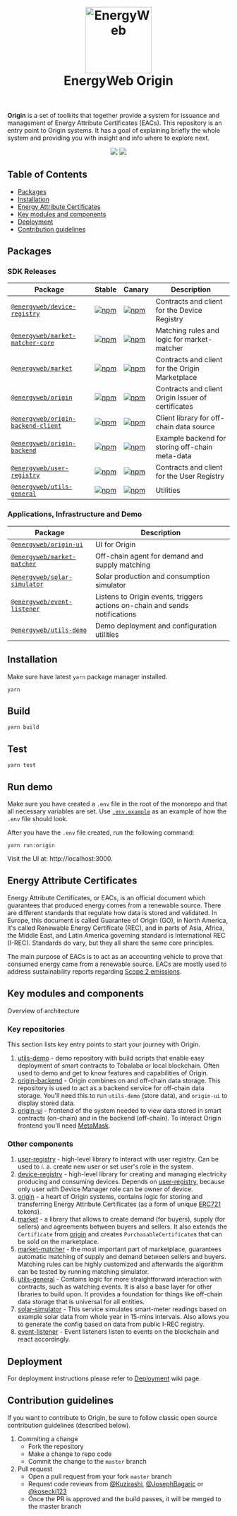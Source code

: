 <h1 align="center">
  <br>
  <a href="https://www.energyweb.org/"><img src="https://www.energyweb.org/wp-content/uploads/2019/04/logo-brand.png" alt="EnergyWeb" width="150"></a>
  <br>
  EnergyWeb Origin
  <br>
  <br>
</h1>

**Origin** is a set of toolkits that together provide a system for issuance and management of Energy Attribute Certificates (EACs). This repository is an entry point to Origin systems. It has a goal of explaining briefly the whole system and providing you with insight and info where to explore next.

<p align="center">
  <a href="https://travis-ci.com/energywebfoundation/origin"><img src="https://img.shields.io/travis/com/energywebfoundation/origin/master"/></a>
  <a href="https://github.com/renovatebot/renovate"><img src="https://badges.renovateapi.com/github/energywebfoundation/origin"/></a>
</p>

## Table of Contents
- [Packages](#packages)
- [Installation](#installation)
- [Energy Attribute Certificates](#energy-attribute-certificates)
- [Key modules and components](#key-modules-and-components)
- [Deployment](#deployment)
- [Contribution guidelines](#contribution-guidelines)

## Packages

### SDK Releases

| Package | Stable | Canary | Description |
| --- | --- | --- | --- |
| [`@energyweb/device-registry`](/packages/device-registry) | [![npm](https://img.shields.io/npm/v/@energyweb/device-registry.svg)](https://www.npmjs.com/package/@energyweb/device-registry) | [![npm](https://img.shields.io/npm/v/@energyweb/device-registry/canary)](https://www.npmjs.com/package/@energyweb/device-registry) | Contracts and client for the Device Registry |
| [`@energyweb/market-matcher-core`](/packages/market-matcher-core) | [![npm](https://img.shields.io/npm/v/@energyweb/market-matcher-core.svg)](https://www.npmjs.com/package/@energyweb/market-matcher-core) | [![npm](https://img.shields.io/npm/v/@energyweb/market-matcher-core/canary)](https://www.npmjs.com/package/@energyweb/market-matcher-core) | Matching rules and logic for market-matcher |
| [`@energyweb/market`](/packages/market) | [![npm](https://img.shields.io/npm/v/@energyweb/market.svg)](https://www.npmjs.com/package/@energyweb/market) | [![npm](https://img.shields.io/npm/v/@energyweb/market/canary)](https://www.npmjs.com/package/@energyweb/market/canary) | Contracts and client for the Origin Marketplace |
| [`@energyweb/origin`](/packages/origin) | [![npm](https://img.shields.io/npm/v/@energyweb/origin.svg)](https://www.npmjs.com/package/@energyweb/origin) | [![npm](https://img.shields.io/npm/v/@energyweb/market/canary)](https://www.npmjs.com/package/@energyweb/market/canary) | Contracts and client Origin Issuer of certificates |
| [`@energyweb/origin-backend-client`](/packages/origin-backend-client) | [![npm](https://img.shields.io/npm/v/@energyweb/origin-backend-client.svg)](https://www.npmjs.com/package/@energyweb/origin-backend-client) | [![npm](https://img.shields.io/npm/v/@energyweb/origin-backend-client/canary)](https://www.npmjs.com/package/@energyweb/origin-backend-client) | Client library for off-chain data source |
| [`@energyweb/origin-backend`](/packages/origin-backend) | [![npm](https://img.shields.io/npm/v/@energyweb/origin-backend.svg)](https://www.npmjs.com/package/@energyweb/origin-backend) | [![npm](https://img.shields.io/npm/v/@energyweb/origin-backend/canary)](https://www.npmjs.com/package/@energyweb/origin-backend) | Example backend for storing off-chain meta-data |
| [`@energyweb/user-registry`](/packages/user-registry) | [![npm](https://img.shields.io/npm/v/@energyweb/user-registry.svg)](https://www.npmjs.com/package/@energyweb/user-registry) | [![npm](https://img.shields.io/npm/v/@energyweb/user-registry/canary)](https://www.npmjs.com/package/@energyweb/user-registry) | Contracts and client for the User Registry |
| [`@energyweb/utils-general`](/packages/utils-general) | [![npm](https://img.shields.io/npm/v/@energyweb/utils-general.svg)](https://www.npmjs.com/package/@energyweb/utils-general) | [![npm](https://img.shields.io/npm/v/@energyweb/utils-general/canary)](https://www.npmjs.com/package/@energyweb/utils-general) | Utilities |

### Applications, Infrastructure and Demo

| Package | Description |
| --- | --- |
| [`@energyweb/origin-ui`](/packages/origin-ui) | UI for Origin |
| [`@energyweb/market-matcher`](/packages/market-matcher) | Off-chain agent for demand and supply matching |
| [`@energyweb/solar-simulator`](/packages/solar-simulator) | Solar production and consumption simulator |
| [`@energyweb/event-listener`](/packages/event-listener) | Listens to Origin events, triggers actions on-chain and sends notifications |
| [`@energyweb/utils-demo`](/packages/utils-demo) | Demo deployment and configuration utilities |

## Installation

Make sure have latest `yarn` package manager installed.

```shell
yarn
```

## Build

```shell
yarn build
```

## Test

```shell
yarn test
```

## Run demo

Make sure you have created a `.env` file in the root of the monorepo and that all necessary variables are set.
Use [`.env.example`](.env.example) as an example of how the `.env` file should look.

After you have the `.env` file created, run the following command:

```shell
yarn run:origin
```

Visit the UI at: http://localhost:3000.

## Energy Attribute Certificates
Energy Attribute Certificates, or EACs, is an official document which guarantees that produced energy comes from a renewable source. There are different standards that regulate how data is stored and validated. In Europe, this document is called Guarantee of Origin (GO), in North America, it's called Renewable Energy Certificate (REC), and in parts of Asia, Africa, the Middle East, and Latin America governing standard is International REC (I-REC). Standards do vary, but they all share the same core principles.

The main purpose of EACs is to act as an accounting vehicle to prove that consumed energy came from a renewable source. EACs are mostly used to address sustainability reports regarding [Scope 2 emissions](https://en.wikipedia.org/wiki/Carbon_emissions_reporting#Scope_2:_Electricity_indirect_GHG_emissions).

## Key modules and components
Overview of architecture

### Key repositories

This section lists key entry points to start your journey with Origin.

1. [utils-demo](https://github.com/energywebfoundation/origin/tree/master/packages/utils-demo) - demo repository with build scripts that enable easy deployment of smart contracts to Tobalaba or local blockchain. Often used to demo and get to know features and capabilities of Origin.
2. [origin-backend](https://github.com/energywebfoundation/origin/tree/master/packages/origin-backend) - Origin combines on and off-chain data storage. This repository is used to act as a backend service for off-chain data storage. You'll need this to run `utils-demo` (store data), and `origin-ui` to display stored data.
3. [origin-ui](https://github.com/energywebfoundation/origin/tree/master/packages/origin-ui) - frontend of the system needed to view data stored in smart contracts (on-chain) and in the backend (off-chain). To interact Origin frontend you'll need [MetaMask](https://metamask.io).

### Other components

1. [user-registry](https://github.com/energywebfoundation/origin/tree/master/packages/user-registry) - high-level library to interact with user registry. Can be used to i. a. create new user or set user's role in the system.
2. [device-registry](https://github.com/energywebfoundation/origin/tree/master/packages/device-registry) - high-level library for creating and managing electricity producing and consuming devices. Depends on [user-registry](https://github.com/energywebfoundation/origin/tree/master/packages/user-registry), because only user with Device Manager role can be owner of device.
3. [origin](https://github.com/energywebfoundation/origin/tree/master/packages/origin) - a heart of Origin systems, contains logic for storing and transferring Energy Attribute Certificates (as a form of unique [ERC721](http://erc721.org/) tokens).
4. [market](https://github.com/energywebfoundation/origin/tree/master/packages/market) - a library that allows to create demand (for buyers), supply (for sellers) and agreements between buyers and sellers. It also extends the `Certificate` from [origin](https://github.com/energywebfoundation/origin/tree/master/packages/origin) and creates `PurchasableCertificate`s that can be sold on the marketplace.
5. [market-matcher](https://github.com/energywebfoundation/origin/tree/master/packages/market-matcher) - the most important part of marketplace, guarantees automatic matching of supply and demand between sellers and buyers. Matching rules can be highly customized and afterwards the algorithm can be tested by running matching simulator.
6. [utils-general](https://github.com/energywebfoundation/origin/tree/master/packages/utils-general) - Contains logic for more straightforward interaction with contracts, such as watching events. It is also a base layer for other libraries to build upon. It provides a foundation for things like off-chain data storage that is universal for all entities.
7. [solar-simulator](https://github.com/energywebfoundation/origin/tree/master/packages/solar-simulator) - This service simulates smart-meter readings based on example solar data from whole year in 15-mins intervals. Also allows you to generate the config based on data from public I-REC registry.
8. [event-listener](https://github.com/energywebfoundation/origin/tree/master/packages/event-listener) - Event listeners listen to events on the blockchain and react accordingly.

## Deployment

For deployment instructions please refer to [Deployment](https://github.com/energywebfoundation/origin/wiki/Origin-Deployment) wiki page.

## Contribution guidelines

If you want to contribute to Origin, be sure to follow classic open source contribution guidelines (described below).

1. Commiting a change
    - Fork the repository
    - Make a change to repo code
    - Commit the change to the `master` branch
2. Pull request
    - Open a pull request from your fork `master` branch
    - Request code reviews from [@Kuzirashi](https://github.com/Kuzirashi), [@JosephBagaric](https://github.com/JosephBagaric) or [@kosecki123](https://github.com/kosecki123)
    - Once the PR is approved and the build passes, it will be merged to the master branch
